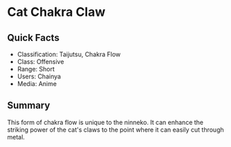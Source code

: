 # Cat Chakra Claw

## Quick Facts
- Classification: Taijutsu, Chakra Flow
- Class: Offensive
- Range: Short
- Users: Chainya
- Media: Anime

## Summary
This form of chakra flow is unique to the ninneko. It can enhance the striking power of the cat's claws to the point where it can easily cut through metal.
